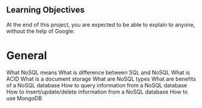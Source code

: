 ## Learning Objectives
At the end of this project, you are expected to be able to explain to anyone, without the help of Google:

# General
What NoSQL means
What is difference between SQL and NoSQL
What is ACID
What is a document storage
What are NoSQL types
What are benefits of a NoSQL database
How to query information from a NoSQL database
How to insert/update/delete information from a NoSQL database
How to use MongoDB